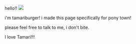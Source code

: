 
hello!! ![](https://64.media.tumblr.com/6e8b1d175db52a0cf208287157c92c28/1b5672df535286b8-cd/s75x75_c1/50914a1b408463a0a449d2c0b52f74cfb0d62228.gifv)

i'm tamariburger! i made this page specifically for pony town!

please feel free to talk to me, i don't bite.

I love Tamari!!!



